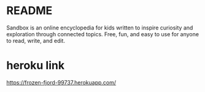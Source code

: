 # README

Sandbox is an online encyclopedia for kids written to inspire curiosity and exploration through connected topics.  Free, fun, and easy to use for anyone to read, write, and edit.

# heroku link
https://frozen-fjord-99737.herokuapp.com/
